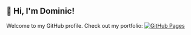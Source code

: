 ## 👋 Hi, I'm Dominic!

Welcome to my GitHub profile. Check out my portfolio: 
[![GitHub Pages](https://img.shields.io/badge/GitHub%20Pages-online-brightgreen)](https://dominic-fischer.github.io/)


